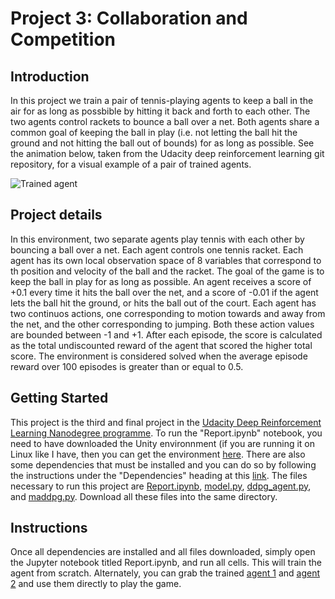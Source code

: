 # Project 3: Collaboration and Competition

## Introduction
In this project we train a pair of tennis-playing agents to keep a ball in the air for as long as possbible by hitting it back and forth to each other. The two agents control rackets to bounce a ball over a net. Both agents share a common goal of keeping the ball in play (i.e. not letting the ball hit the ground and not hitting the ball out of bounds) for as long as possible. See the animation below, taken from the Udacity deep reinforcement learning git repository, for a visual example of a pair of trained agents.  

![Trained agent](https://user-images.githubusercontent.com/10624937/42135623-e770e354-7d12-11e8-998d-29fc74429ca2.gif)

## Project details
In this environment, two separate agents play tennis with each other by bouncing a ball over a net. Each agent controls one tennis racket. Each agent has its own local observation space of 8 variables that correspond to th position and velocity of the ball and the racket. The goal of the game is to keep the ball in play for as long as possible. An agent receives a score of +0.1 every time it hits the ball over the net, and a score of -0.01 if the agent lets the ball hit the ground, or hits the ball out of the court. Each agent has two continuos actions, one corresponding to motion towards and away from the net, and the other corresponding to jumping. Both these action values are bounded between -1 and +1. After each episode, the score is calculated as the total undiscounted reward of the agent that scored the higher total score. The environment is considered solved when the average episode reward over 100 episodes is greater than or equal to 0.5.

## Getting Started
This project is the third and final project in the [Udacity Deep Reinforcement Learning Nanodegree programme](https://www.udacity.com/course/deep-reinforcement-learning-nanodegree--nd893). To run the "Report.ipynb" notebook, you need to have downloaded the Unity environnment (if you are running it on Linux like I have, then you can get the environment [here](https://s3-us-west-1.amazonaws.com/udacity-drlnd/P3/Tennis/Tennis_Linux.zip). There are also some dependencies that must be installed and you can do so by following the instructions under the "Dependencies" heading at this [link](https://github.com/udacity/deep-reinforcement-learning). The files necessary to run this project are [Report.ipynb](./Report.ipynb), [model.py](./model.py), [ddpg_agent.py](ddpg_agent.py), and [maddpg.py](maddpg.py). Download all these files into the same directory.

## Instructions
Once all dependencies are installed and all files downloaded, simply open the Jupyter notebook titled Report.ipynb, and run all cells. This will train the agent from scratch. Alternately, you can grab the trained [agent 1](./agent1_checkpoint_actor.pth) and [agent 2](./agent2_checkpoint_actor.pth) and use them directly to play the game.
